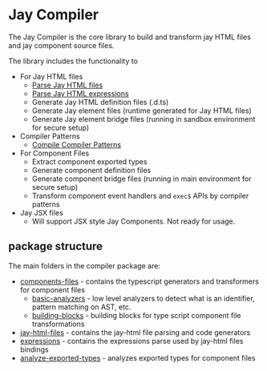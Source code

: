 # Jay Compiler

The Jay Compiler is the core library to build and transform jay HTML files and jay component source files.

The library includes the functionality to

- For Jay HTML files
  - [Parse Jay HTML files](./docs/jay-file.md)
  - [Parse Jay HTML expressions](./docs/jay-file.md#the--binding)
  - Generate Jay HTML definition files (.d.ts)
  - Generate Jay element files (runtime generated for Jay HTML files)
  - Generate Jay element bridge files (running in sandbox environment for secure setup)
- Compiler Patterns
  - [Compile Compiler Patterns](./docs/compiler-patterns.md)
- For Component Files
  - Extract component exported types
  - Generate component definition files
  - Generate component bridge files (running in main environment for secure setup)
  - Transform component event handlers and `exec$` APIs by compiler patterns
- Jay JSX files
  - Will support JSX style Jay Components. Not ready for usage.

## package structure

The main folders in the compiler package are:

* [components-files](lib%2Fcomponents-files) - contains the typescript generators and transformers for component files
  * [basic-analyzers](lib%2Fcomponents-files%2Fbasic-analyzers) - low level analyzers to detect what is an identifier,
    pattern matching on AST, etc.
  * [building-blocks](lib%2Fcomponents-files%2Fbuilding-blocks) - building blocks for type script component file transformations
* [jay-html-files](lib%2Fjay-html-files) - contains the jay-html file parsing and code generators
* [expressions](lib%2Fexpressions) - contains the expressions parse used by jay-html files bindings
* [analyze-exported-types](lib%2Fanalyze-exported-types) - analyzes exported types for component files